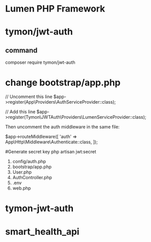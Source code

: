 # Lumen PHP Framework

# tymon/jwt-auth
## command
composer require tymon/jwt-auth

# change bootstrap/app.php

// Uncomment this line
$app->register(App\Providers\AuthServiceProvider::class);

// Add this line
$app->register(Tymon\JWTAuth\Providers\LumenServiceProvider::class);

Then uncomment the auth middleware in the same file:

$app->routeMiddleware([
    'auth' => App\Http\Middleware\Authenticate::class,
]);

#Generate secret key
 php artisan jwt:secret

1. config/auth.php
2. bootstrap/app.php
3. User.php
4. AuthController.php
5. .env
6. web.php
# tymon-jwt-auth
# smart_health_api
